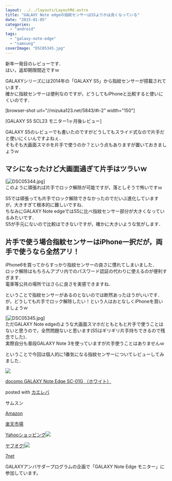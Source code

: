 ```yaml
---
layout: ../../layouts/LayoutMd.astro
title: "GALAXY Note edgeの指紋センサーはS5よりかは良くなっている"
date: "2015-01-05"
categories: 
  - "android"
tags: 
  - "galaxy-note-edge"
  - "samsung"
coverImage: "DSC05345.jpg"
---
```


新年一発目のレビューです．  
はい，返却期限間近ですｗ

GALAXYシリーズには2014年の「GALAXY S5」から指紋センサーが搭載されています．  
確かに指紋センサーは便利なのですが，どうしてもiPhoneと比較すると使いにくいのです．

\[browser-shot url="//mizuka123.net/5843/#i-2" width="150"\]

[GALAXY S5 SCL23 モニター1ヶ月後レビュー]

GALAXY S5のレビューでも書いたのですがどうしてもスライド式なので片手だと使いにくいんですよねぇ．  
そもそも大画面スマホを片手で使うのか？という点もありますが置いておきましょうｗ

## マシになったけど大画面過ぎて片手はツラいｗ

[![DSC05344.jpg](/wp/images/16179206806_f20c756e5c_b.jpg)]  
このように頑張れば片手でロック解除が可能ですが，落としそうで怖いですｗ

S5では頑張っても片手でロック解除できなかったのでだいぶ進化していますが，大きすぎて根本的に難しいですね．  
ちなみにGALAXY Note edgeではS5に比べ指紋センサー部分が大きくなっているみたいです．  
S5が手元にないので比較はできないですが，確かに大きいような気がします．

## 片手で使う場合指紋センサーはiPhone一択だが，両手で使うなら全然アリ！

iPhone6を買ってからすっかり指紋センサーの良さに慣れてしまいました．  
ロック解除はもちろんアプリ内でのパスワード認証の代わりに使えるのが便利すぎます．  
電車等公共の場所ではさらに良さを実感できますね．

ということで指紋センサーがあるのとないのでは断然あったほうがいいです．  
が，どうしても片手でロック解除したい！という人はおとなしくiPhoneを買いましょうｗ

[![DSC05345.jpg](/wp/images/16203184311_464cc8ded0_b.jpg)]  
ただGALAXY Note edgeのような大画面スマホだともともと片手で使うことはないと思うので，全然問題ないと思います(S5はギリギリ片手持ちできるので残念でした)．  
実際自分も普段GALAXY Note 3を使っていますが片手使うことはありませんｗ

ということで今回は個人的に1番気になる指紋センサーについてレビューしてみました．

[![](/wp/images/2142OyOektL._SL160_.jpg)](https://www.amazon.co.jp/exec/obidos/ASIN/B00PLNCH8Y/mizuka123-22/ref=nosim/)

[docomo GALAXY Note Edge SC-01G （ホワイト）](https://www.amazon.co.jp/exec/obidos/ASIN/B00PLNCH8Y/mizuka123-22/ref=nosim/)

posted with [カエレバ](http://kaereba.com)

サムスン

[Amazon](http://www.amazon.co.jp/gp/search?keywords=docomo%20GALAXY%20Note%20Edge%20SC-01G%20%81i%83z%83%8F%83C%83g%81j&__mk_ja_JP=%83J%83%5E%83J%83i&tag=mizuka123-22 "アマゾン")

[楽天市場](http://hb.afl.rakuten.co.jp/hgc/032b53ee.4b34c5ee.0f4a541e.f440145e/?pc=http%3A%2F%2Fsearch.rakuten.co.jp%2Fsearch%2Fmall%2Fdocomo%2520GALAXY%2520Note%2520Edge%2520SC-01G%2520%25EF%25BC%2588%25E3%2583%259B%25E3%2583%25AF%25E3%2582%25A4%25E3%2583%2588%25EF%25BC%2589%2F-%2Ff.1-p.1-s.1-sf.0-st.A-v.2%3Fx%3D0%26scid%3Daf_ich_link_urltxt%26m%3Dhttp%3A%2F%2Fm.rakuten.co.jp%2F "楽天市場")

[Yahooショッピング![](//ad.jp.ap.valuecommerce.com/servlet/gifbanner?sid=3066752&pid=881990642)](//ck.jp.ap.valuecommerce.com/servlet/referral?sid=3066752&pid=881990642&vc_url=http%3A%2F%2Fshopping.search.yahoo.co.jp%2Fsearch%3FuIv%3Don%26ei%3DUTF-8%26tab_ex%3Dcommerce%26slider%3D0%26va%3Ddocomo%2520GALAXY%2520Note%2520Edge%2520SC-01G%2520%25EF%25BC%2588%25E3%2583%259B%25E3%2583%25AF%25E3%2582%25A4%25E3%2583%2588%25EF%25BC%2589 "Yahooショッピング")

[ヤフオク!![](//ad.jp.ap.valuecommerce.com/servlet/gifbanner?sid=3066752&pid=881990645)](//ck.jp.ap.valuecommerce.com/servlet/referral?sid=3066752&pid=881990645&vc_url=http%3A%2F%2Fauctions.search.yahoo.co.jp%2Fsearch%3Fvo%3D%26ve%3D%26auccat%3D0%26aucminprice%3D%26aucmaxprice%3D%26aucmin_bidorbuy_price%3D%26aucmax_bidorbuy_price%3D%26loc_cd%3D0%26abatch%3D0%26istatus%3D0%26filtered%3D1%26ei%3DUTF-8%26tab_ex%3Dcommerce%26va%3Ddocomo%2520GALAXY%2520Note%2520Edge%2520SC-01G%2520%25EF%25BC%2588%25E3%2583%259B%25E3%2583%25AF%25E3%2582%25A4%25E3%2583%2588%25EF%25BC%2589 "ヤフオク!")

[7net](//ck.jp.ap.valuecommerce.com/servlet/referral?sid=3066752&pid=881990643&vc_url=http%3A%2F%2Fwww.7netshopping.jp%2Fall%2Fsearch_result%2F-%2Fbprice%2Foff%2Fsort%2F0%2Fkword_in%2Fdocomo%2520GALAXY%2520Note%2520Edge%2520SC-01G%2520%25EF%25BC%2588%25E3%2583%259B%25E3%2583%25AF%25E3%2582%25A4%25E3%2583%2588%25EF%25BC%2589%2FallGoods%2Fon%2Fsubmit.x%2F30%2Fdisp_result%2F1%2Fsubmit.y%2F9%2Fprvlg%2Foff%2Fnobuy%2Fon%2FsetProduct%2Foff%2Foop%2Fon%2Fctgy%2Fall%2FfromKeywordSearch%2Ftrue "セブンネットショッピング")

GALAXYアンバサダープログラムの企画で「GALAXY Note Edge モニター」に参加しています。
